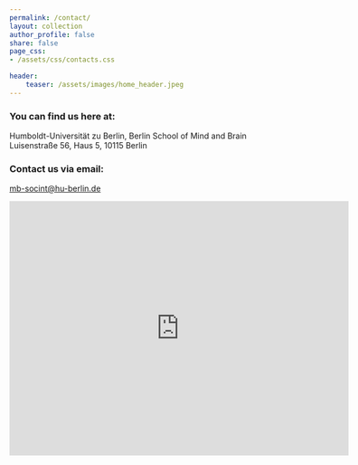 ```yaml
---
permalink: /contact/
layout: collection
author_profile: false
share: false
page_css:
- /assets/css/contacts.css

header:
    teaser: /assets/images/home_header.jpeg
---
```



### You can find us here at:
Humboldt-Universität zu Berlin, Berlin School of Mind and Brain\
Luisenstraße 56, Haus 5, 10115 Berlin

### Contact us via email:
<mb-socint@hu-berlin.de>



<div class="text-center">
<iframe src="https://www.google.com/maps/embed?pb=!1m18!1m12!1m3!1d2427.4542098923953!2d13.377619015756043!3d52.52521574359509!2m3!1f0!2f0!3f0!3m2!1i1024!2i768!4f13.1!3m3!1m2!1s0x47a851eabdc90751%3A0xd8f5ec90b18fcb8e!2sLuisenstra%C3%9Fe%2056%2FHaus%205%2C%2010115%20Berlin!5e0!3m2!1sen!2sde!4v1643470584126!5m2!1sen!2sde" width="600" height="450" style="border:0;" allowfullscreen="" loading="lazy"></iframe>
</div>






